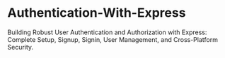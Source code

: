 # Authentication-With-Express
Building Robust User Authentication and Authorization with Express: Complete Setup, Signup, Signin, User Management, and Cross-Platform Security.
